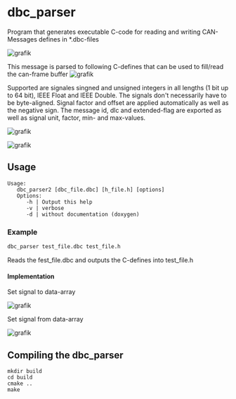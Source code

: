 # dbc_parser
Program that generates executable C-code for reading and writing CAN-Messages defines in *.dbc-files

![grafik](https://user-images.githubusercontent.com/11078162/222678024-8b9fc32b-88bc-4bc1-ae9c-b44775250823.png)

This message is parsed to following C-defines that can be used to fill/read the can-frame buffer
![grafik](https://user-images.githubusercontent.com/11078162/222678549-97e1b76c-7cd6-490b-ad54-7ef0c6977a2a.png)

Supported are signales singned and unsigned integers in all lengths (1 bit up to 64 bit), IEEE Float and IEEE Double. The signals don't necessarily have to be byte-aligned. Signal factor and offset are applied automatically as well as the negative sign.
The message id, dlc and extended-flag are exported as well as signal unit, factor, min- and max-values.

![grafik](https://user-images.githubusercontent.com/11078162/222682695-2125f74d-0085-4c23-94f1-cfe6d6eec963.png)

![grafik](https://user-images.githubusercontent.com/11078162/222682865-6c81ce43-238c-4696-a9a8-6b3040f08400.png)


## Usage
```
Usage:
   dbc_parser2 [dbc_file.dbc] [h_file.h] [options]
   Options:
      -h | Output this help
      -v | verbose
      -d | without documentation (doxygen)
```
### Example
```bash
dbc_parser test_file.dbc test_file.h
```
Reads the fest_file.dbc and outputs the C-defines into test_file.h

#### Implementation
Set signal to data-array

![grafik](https://user-images.githubusercontent.com/11078162/222683370-8fa1095f-8eed-4c44-bb5f-01f9baadb0d5.png)

Set signal from data-array

![grafik](https://user-images.githubusercontent.com/11078162/222683543-1d78d8f9-83ef-4b4b-bcae-b2e9f5f6f7b1.png)


## Compiling the dbc_parser
```
mkdir build
cd build
cmake ..
make
```
